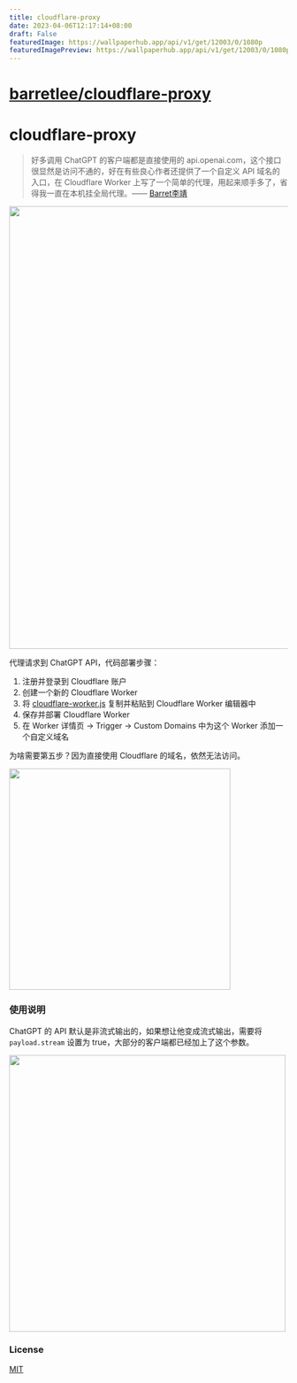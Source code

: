 ```yaml
---
title: cloudflare-proxy
date: 2023-04-06T12:17:14+08:00
draft: False
featuredImage: https://wallpaperhub.app/api/v1/get/12003/0/1080p
featuredImagePreview: https://wallpaperhub.app/api/v1/get/12003/0/1080p
---
```


# [barretlee/cloudflare-proxy](https://github.com/barretlee/cloudflare-proxy)

# cloudflare-proxy

> 好多调用 ChatGPT 的客户端都是直接使用的 api.openai.com，这个接口很显然是访问不通的，好在有些良心作者还提供了一个自定义 API 域名的入口，在 Cloudflare Worker 上写了一个简单的代理，用起来顺手多了，省得我一直在本机挂全局代理。—— [Barret李靖](https://twitter.com/Barret_China/status/1642725620798087168)

<img src="https://user-images.githubusercontent.com/2698003/229402093-8e4f55e8-95e5-4adc-92dd-2fb6bfacce42.png" width="800" />


代理请求到 ChatGPT API，代码部署步骤：

1. 注册并登录到 Cloudflare 账户
2. 创建一个新的 Cloudflare Worker
3. 将 [cloudflare-worker.js](./cloudflare-worker.js) 复制并粘贴到 Cloudflare Worker 编辑器中
4. 保存并部署 Cloudflare Worker
5. 在 Worker 详情页 -> Trigger -> Custom Domains 中为这个 Worker 添加一个自定义域名

为啥需要第五步？因为直接使用 Cloudflare 的域名，依然无法访问。

<img src="https://user-images.githubusercontent.com/2698003/229402115-f7463a82-dd03-45e1-820c-1ab29acf1048.png" width="400" />

### 使用说明

ChatGPT 的 API 默认是非流式输出的，如果想让他变成流式输出，需要将 `payload.stream` 设置为 true，大部分的客户端都已经加上了这个参数。

<img src="https://user-images.githubusercontent.com/2698003/229670098-b093b04c-22fe-4dd8-85be-b55a29b34c87.png" width="500" />

### License

[MIT](./LICENSE)
